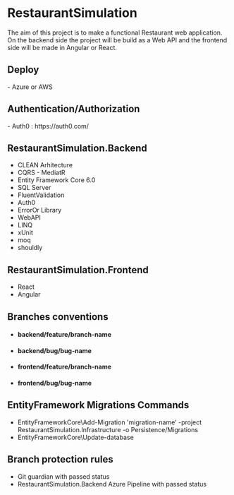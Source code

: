 # RestaurantSimulation
The aim of this project is to make a functional Restaurant web application.
On the backend side the project will be build as a Web API and the frontend side will be made in Angular or React.

<h2>Deploy</h2>
- Azure or AWS

<h2>Authentication/Authorization</h2>
- Auth0 : https://auth0.com/

<h2>RestaurantSimulation.Backend</h2>

- CLEAN Arhitecture
- CQRS - MediatR
- Entity Framework Core 6.0
- SQL Server
- FluentValidation
- Auth0
- ErrorOr Library
- WebAPI
- LINQ
- xUnit
- moq
- shouldly

<h2>RestaurantSimulation.Frontend</h2>

- React
- Angular

<h2>Branches conventions</h2>

- <h4>backend/feature/branch-name</h4>
- <h4>backend/bug/bug-name</h4>
- <h4>frontend/feature/branch-name</h4>
- <h4>frontend/bug/bug-name</h4>

<h2>EntityFramework Migrations Commands</h2>

- EntityFrameworkCore\Add-Migration 'migration-name' -project RestaurantSimulation.Infrastructure -o Persistence/Migrations
- EntityFrameworkCore\Update-database

<h2>Branch protection rules</h2>

- Git guardian with passed status
- RestaurantSimulation.Backend Azure Pipeline with passed status
